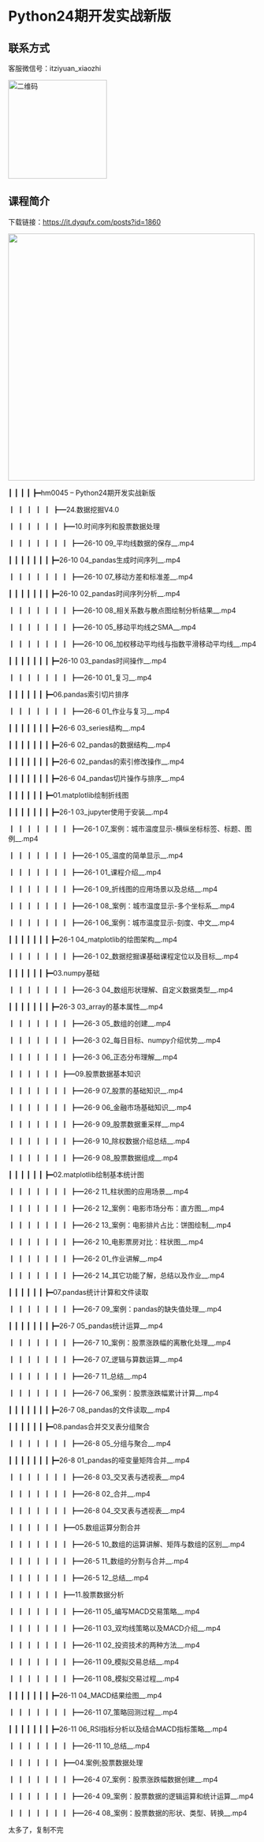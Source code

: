 # Python24期开发实战新版

## 联系方式

客服微信号：itziyuan_xiaozhi

<img src="https://ziyuanyun.oss-cn-guangzhou.aliyuncs.com/common/20240614073449/666b82192834a.jpg" width="200" height="200" alt="二维码">

## 课程简介

下载链接：https://it.dyqufx.com/posts?id=1860

<img src="https://ziyuanyun.oss-cn-guangzhou.aliyuncs.com/yun/20240515183550/66449006d9cf9.jpg" width="500" alt="">

  ┃ ┃ ┃ ┃ ┣━hm0045 &#8211; Python24期开发实战新版

 ┃ ┃ ┃ ┃ ┃ ┣━24.数据挖掘V4.0

 ┃ ┃ ┃ ┃ ┃ ┃ ┣━10.时间序列和股票数据处理

 ┃ ┃ ┃ ┃ ┃ ┃ ┃ ┣━26-10 09_平均线数据的保存__.mp4

 ┃ ┃ ┃ ┃ ┃ ┃ ┃ ┣━26-10 04_pandas生成时间序列__.mp4

 ┃ ┃ ┃ ┃ ┃ ┃ ┃ ┣━26-10 07_移动方差和标准差__.mp4

 ┃ ┃ ┃ ┃ ┃ ┃ ┃ ┣━26-10 02_pandas时间序列分析__.mp4

 ┃ ┃ ┃ ┃ ┃ ┃ ┃ ┣━26-10 08_相关系数与散点图绘制分析结果__.mp4

 ┃ ┃ ┃ ┃ ┃ ┃ ┃ ┣━26-10 05_移动平均线之SMA__.mp4

 ┃ ┃ ┃ ┃ ┃ ┃ ┃ ┣━26-10 06_加权移动平均线与指数平滑移动平均线__.mp4

 ┃ ┃ ┃ ┃ ┃ ┃ ┃ ┣━26-10 03_pandas时间操作__.mp4

 ┃ ┃ ┃ ┃ ┃ ┃ ┃ ┣━26-10 01_复习__.mp4

 ┃ ┃ ┃ ┃ ┃ ┃ ┣━06.pandas索引切片排序

 ┃ ┃ ┃ ┃ ┃ ┃ ┃ ┣━26-6 01_作业与复习__.mp4

 ┃ ┃ ┃ ┃ ┃ ┃ ┃ ┣━26-6 03_series结构__.mp4

 ┃ ┃ ┃ ┃ ┃ ┃ ┃ ┣━26-6 02_pandas的数据结构__.mp4

 ┃ ┃ ┃ ┃ ┃ ┃ ┃ ┣━26-6 02_pandas的索引修改操作__.mp4

 ┃ ┃ ┃ ┃ ┃ ┃ ┃ ┣━26-6 04_pandas切片操作与排序__.mp4

 ┃ ┃ ┃ ┃ ┃ ┃ ┣━01.matplotlib绘制折线图

 ┃ ┃ ┃ ┃ ┃ ┃ ┃ ┣━26-1 03_jupyter使用于安装__.mp4

 ┃ ┃ ┃ ┃ ┃ ┃ ┃ ┣━26-1 07_案例：城市温度显示-横纵坐标标签、标题、图例__.mp4

 ┃ ┃ ┃ ┃ ┃ ┃ ┃ ┣━26-1 05_温度的简单显示__.mp4

 ┃ ┃ ┃ ┃ ┃ ┃ ┃ ┣━26-1 01_课程介绍__.mp4

 ┃ ┃ ┃ ┃ ┃ ┃ ┃ ┣━26-1 09_折线图的应用场景以及总结__.mp4

 ┃ ┃ ┃ ┃ ┃ ┃ ┃ ┣━26-1 08_案例：城市温度显示-多个坐标系__.mp4

 ┃ ┃ ┃ ┃ ┃ ┃ ┃ ┣━26-1 06_案例：城市温度显示-刻度、中文__.mp4

 ┃ ┃ ┃ ┃ ┃ ┃ ┃ ┣━26-1 04_matplotlib的绘图架构__.mp4

 ┃ ┃ ┃ ┃ ┃ ┃ ┃ ┣━26-1 02_数据挖掘课基础课程定位以及目标__.mp4

 ┃ ┃ ┃ ┃ ┃ ┃ ┣━03.numpy基础

 ┃ ┃ ┃ ┃ ┃ ┃ ┃ ┣━26-3 04_数组形状理解、自定义数据类型__.mp4

 ┃ ┃ ┃ ┃ ┃ ┃ ┃ ┣━26-3 03_array的基本属性__.mp4

 ┃ ┃ ┃ ┃ ┃ ┃ ┃ ┣━26-3 05_数组的创建__.mp4

 ┃ ┃ ┃ ┃ ┃ ┃ ┃ ┣━26-3 02_每日目标、numpy介绍优势__.mp4

 ┃ ┃ ┃ ┃ ┃ ┃ ┃ ┣━26-3 06_正态分布理解__.mp4

 ┃ ┃ ┃ ┃ ┃ ┃ ┣━09.股票数据基本知识

 ┃ ┃ ┃ ┃ ┃ ┃ ┃ ┣━26-9 07_股票的基础知识__.mp4

 ┃ ┃ ┃ ┃ ┃ ┃ ┃ ┣━26-9 06_金融市场基础知识__.mp4

 ┃ ┃ ┃ ┃ ┃ ┃ ┃ ┣━26-9 09_股票数据重采样__.mp4

 ┃ ┃ ┃ ┃ ┃ ┃ ┃ ┣━26-9 10_除权数据介绍总结__.mp4

 ┃ ┃ ┃ ┃ ┃ ┃ ┃ ┣━26-9 08_股票数据组成__.mp4

 ┃ ┃ ┃ ┃ ┃ ┃ ┣━02.matplotlib绘制基本统计图

 ┃ ┃ ┃ ┃ ┃ ┃ ┃ ┣━26-2 11_柱状图的应用场景__.mp4

 ┃ ┃ ┃ ┃ ┃ ┃ ┃ ┣━26-2 12_案例：电影市场分布：直方图__.mp4

 ┃ ┃ ┃ ┃ ┃ ┃ ┃ ┣━26-2 13_案例：电影排片占比：饼图绘制__.mp4

 ┃ ┃ ┃ ┃ ┃ ┃ ┃ ┣━26-2 10_电影票房对比：柱状图__.mp4

 ┃ ┃ ┃ ┃ ┃ ┃ ┃ ┣━26-2 01_作业讲解__.mp4

 ┃ ┃ ┃ ┃ ┃ ┃ ┃ ┣━26-2 14_其它功能了解，总结以及作业__.mp4

 ┃ ┃ ┃ ┃ ┃ ┃ ┣━07.pandas统计计算和文件读取

 ┃ ┃ ┃ ┃ ┃ ┃ ┃ ┣━26-7 09_案例：pandas的缺失值处理__.mp4

 ┃ ┃ ┃ ┃ ┃ ┃ ┃ ┣━26-7 05_pandas统计运算__.mp4

 ┃ ┃ ┃ ┃ ┃ ┃ ┃ ┣━26-7 10_案例：股票涨跌幅的离散化处理__.mp4

 ┃ ┃ ┃ ┃ ┃ ┃ ┃ ┣━26-7 07_逻辑与算数运算__.mp4

 ┃ ┃ ┃ ┃ ┃ ┃ ┃ ┣━26-7 11_总结__.mp4

 ┃ ┃ ┃ ┃ ┃ ┃ ┃ ┣━26-7 06_案例：股票涨跌幅累计计算__.mp4

 ┃ ┃ ┃ ┃ ┃ ┃ ┃ ┣━26-7 08_pandas的文件读取__.mp4

 ┃ ┃ ┃ ┃ ┃ ┃ ┣━08.pandas合并交叉表分组聚合

 ┃ ┃ ┃ ┃ ┃ ┃ ┃ ┣━26-8 05_分组与聚合__.mp4

 ┃ ┃ ┃ ┃ ┃ ┃ ┃ ┣━26-8 01_pandas的哑变量矩阵合并__.mp4

 ┃ ┃ ┃ ┃ ┃ ┃ ┃ ┣━26-8 03_交叉表与透视表__.mp4

 ┃ ┃ ┃ ┃ ┃ ┃ ┃ ┣━26-8 02_合并__.mp4

 ┃ ┃ ┃ ┃ ┃ ┃ ┃ ┣━26-8 04_交叉表与透视表__.mp4

 ┃ ┃ ┃ ┃ ┃ ┃ ┣━05.数组运算分割合并

 ┃ ┃ ┃ ┃ ┃ ┃ ┃ ┣━26-5 10_数组的运算讲解、矩阵与数组的区别__.mp4

 ┃ ┃ ┃ ┃ ┃ ┃ ┃ ┣━26-5 11_数组的分割与合并__.mp4

 ┃ ┃ ┃ ┃ ┃ ┃ ┃ ┣━26-5 12_总结__.mp4

 ┃ ┃ ┃ ┃ ┃ ┃ ┣━11.股票数据分析

 ┃ ┃ ┃ ┃ ┃ ┃ ┃ ┣━26-11 05_编写MACD交易策略__.mp4

 ┃ ┃ ┃ ┃ ┃ ┃ ┃ ┣━26-11 03_双均线策略以及MACD介绍__.mp4

 ┃ ┃ ┃ ┃ ┃ ┃ ┃ ┣━26-11 02_投资技术的两种方法__.mp4

 ┃ ┃ ┃ ┃ ┃ ┃ ┃ ┣━26-11 09_模拟交易总结__.mp4

 ┃ ┃ ┃ ┃ ┃ ┃ ┃ ┣━26-11 08_模拟交易过程__.mp4

 ┃ ┃ ┃ ┃ ┃ ┃ ┃ ┣━26-11 04_MACD结果绘图__.mp4

 ┃ ┃ ┃ ┃ ┃ ┃ ┃ ┣━26-11 07_策略回测过程__.mp4

 ┃ ┃ ┃ ┃ ┃ ┃ ┃ ┣━26-11 06_RSI指标分析以及结合MACD指标策略__.mp4

 ┃ ┃ ┃ ┃ ┃ ┃ ┃ ┣━26-11 10_总结__.mp4

 ┃ ┃ ┃ ┃ ┃ ┃ ┣━04.案例;股票数据处理

 ┃ ┃ ┃ ┃ ┃ ┃ ┃ ┣━26-4 07_案例：股票涨跌幅数据创建__.mp4

 ┃ ┃ ┃ ┃ ┃ ┃ ┃ ┣━26-4 09_案例：股票数据的逻辑运算和统计运算__.mp4

 ┃ ┃ ┃ ┃ ┃ ┃ ┃ ┣━26-4 08_案例：股票数据的形状、类型、转换__.mp4

 太多了，复制不完

  